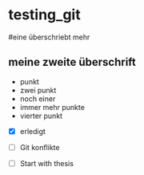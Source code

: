  
# testing_git
#eine überschriebt mehr
## meine zweite überschrift

* punkt
* zwei punkt
* noch einer
* immer mehr punkte
* vierter punkt



* [x] erledigt
* [ ] Git konflikte
* [ ] Start with thesis
 
